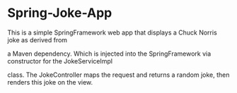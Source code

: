 # Spring-Joke-App

This is a simple SpringFramework web app that displays a Chuck Norris joke as derived from 

a Maven dependency. Which is injected into the SpringFramework via constructor for the JokeServiceImpl

class. The JokeController maps the request and returns a random joke, then renders this joke on the view.
